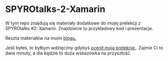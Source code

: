 # SPYROtalks-2-Xamarin

W tym repo znajdują się materiały dodatkowe do mojej prelekcji z SPYROtalks #2: Xamarin. Znajdziecie tu przykładowy kod i prezentacje. 

Reszta materiałów na moim [blogu.](http://lukaszlawicki.pl/spyrotalks-xamarin/)

Jeśli byłeś, to byłbym wdzięczny gdybyś [ocenił moją prelekcje.](https://www.surveymonkey.com/r/LQCXDJV). Zajmie Ci to dwie minuty, a dla będzie to duża wskazówka na przyszłość.
